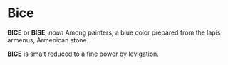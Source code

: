 # Bice

**BICE** or **BISE**, _noun_ Among painters, a blue color prepared from the lapis armenus, Armenican stone.

**BICE** is smalt reduced to a fine power by levigation.